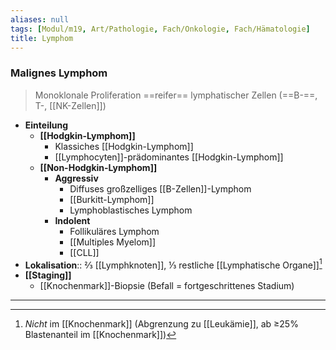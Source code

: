 ```yaml
---
aliases: null
tags: [Modul/m19, Art/Pathologie, Fach/Onkologie, Fach/Hämatologie]
title: Lymphom
---
```

### Malignes Lymphom
> Monoklonale Proliferation ==reifer== lymphatischer Zellen (==B-==, T-, [[NK-Zellen]])

- **Einteilung**
	- **[[Hodgkin-Lymphom]]**
		- Klassiches [[Hodgkin-Lymphom]]
		- [[Lymphocyten]]-prädominantes [[Hodgkin-Lymphom]]
	- **[[Non-Hodgkin-Lymphom]]**
		- **Aggressiv**
			- Diffuses großzelliges [[B-Zellen]]-Lymphom
			- [[Burkitt-Lymphom]]
			- Lymphoblastisches Lymphom
		- **Indolent**
			- Follikuläres Lymphom
			- [[Multiples Myelom]]
			- [[CLL]]
- **Lokalisation**:: ⅔ [[Lymphknoten]], ⅓ restliche [[Lymphatische Organe]][^1]
- **[[Staging]]**
	- [[Knochenmark]]-Biopsie (Befall = fortgeschrittenes Stadium)
---

[^1]: *Nicht* im [[Knochenmark]] (Abgrenzung zu [[Leukämie]], ab ≥25% Blastenanteil im [[Knochenmark]])